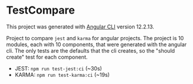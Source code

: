 # TestCompare

This project was generated with [Angular CLI](https://github.com/angular/angular-cli) version 12.2.13.

Project to compare `jest` and `karma` for angular projects. The project is 10 modules, each with 10 components, that were generated with the angular cli. The only tests are the defaults that the cli creates, so the "should create" test for each component.

- JEST: `npm run test-jest:ci` (~30s)
- KARMA: `npm run test-karma:ci` (~19s)
